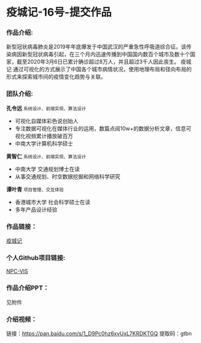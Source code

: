 # 疫城记-16号-提交作品

### 作品介绍:

新型冠状病毒肺炎是2019年年底爆发于中国武汉的严重急性呼吸道综合征。该传染病因新型冠状病毒引起，在三个月内迅速传播到中国国内数百个城市及数十个国家，截至2020年3月6日已累计确诊超过8万人，并且超过3千人因此丧生。 疫城记 通过可视化的方式展示了中国各个城市病情状况，使用地理布局和径向布局的形式来探索城市间的疫情变化趋势与关联。

### 团队介绍:

**孔令远**    `系统设计、前端实现、算法设计`

- 可视化自媒体彩色说创始人
- 专注数据可视化在媒体行业的运用，数篇点阅10w+的数据分析文章，信息可视化视频累计播放破百万
- 中南大学计算机科学硕士

**黄智仁**     `系统设计、前端实现、算法设计`

- 中南大学 交通规划博士在读
- 从事交通规划、时空数据挖掘和网络科学研究

**谭叶青**     `项目管理、交互体验`

- 香港城市大学 社会科学硕士在读
- 多年产品设计经验

### 作品链接：

[疫城记](http://vis27.com/NCP)

### 个人Github项目链接:

[NPC-VIS](https://github.com/dogingarden/NCP-VIS/)

### 作品介绍PPT：

见附件

### 介绍视频：

链接：https://pan.baidu.com/s/1_D9Pc0hz6xyUxL7KRDKTGQ 
提取码：gtbn

